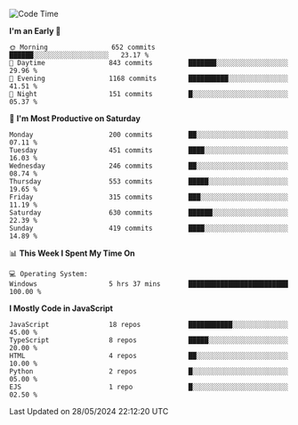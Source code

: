 <!--START_SECTION:waka-->
![Code Time](http://img.shields.io/badge/Code%20Time-3%2C231%20hrs%2023%20mins-blue)

**I'm an Early 🐤** 

```text
🌞 Morning                652 commits         ██████░░░░░░░░░░░░░░░░░░░   23.17 % 
🌆 Daytime                843 commits         ███████░░░░░░░░░░░░░░░░░░   29.96 % 
🌃 Evening                1168 commits        ██████████░░░░░░░░░░░░░░░   41.51 % 
🌙 Night                  151 commits         █░░░░░░░░░░░░░░░░░░░░░░░░   05.37 % 
```
📅 **I'm Most Productive on Saturday** 

```text
Monday                   200 commits         ██░░░░░░░░░░░░░░░░░░░░░░░   07.11 % 
Tuesday                  451 commits         ████░░░░░░░░░░░░░░░░░░░░░   16.03 % 
Wednesday                246 commits         ██░░░░░░░░░░░░░░░░░░░░░░░   08.74 % 
Thursday                 553 commits         █████░░░░░░░░░░░░░░░░░░░░   19.65 % 
Friday                   315 commits         ███░░░░░░░░░░░░░░░░░░░░░░   11.19 % 
Saturday                 630 commits         ██████░░░░░░░░░░░░░░░░░░░   22.39 % 
Sunday                   419 commits         ████░░░░░░░░░░░░░░░░░░░░░   14.89 % 
```


📊 **This Week I Spent My Time On** 

```text
💻 Operating System: 
Windows                  5 hrs 37 mins       █████████████████████████   100.00 % 
```

**I Mostly Code in JavaScript** 

```text
JavaScript               18 repos            ███████████░░░░░░░░░░░░░░   45.00 % 
TypeScript               8 repos             █████░░░░░░░░░░░░░░░░░░░░   20.00 % 
HTML                     4 repos             ██░░░░░░░░░░░░░░░░░░░░░░░   10.00 % 
Python                   2 repos             █░░░░░░░░░░░░░░░░░░░░░░░░   05.00 % 
EJS                      1 repo              █░░░░░░░░░░░░░░░░░░░░░░░░   02.50 % 
```




 Last Updated on 28/05/2024 22:12:20 UTC
<!--END_SECTION:waka-->

<!--
**likaiqiang/likaiqiang** is a ✨ _special_ ✨ repository because its `README.md` (this file) appears on your GitHub profile.

Here are some ideas to get you started:

- 🔭 I’m currently working on ...
- 🌱 I’m currently learning ...
- 👯 I’m looking to collaborate on ...
- 🤔 I’m looking for help with ...
- 💬 Ask me about ...
- 📫 How to reach me: ...
- 😄 Pronouns: ...
- ⚡ Fun fact: ...
-->
